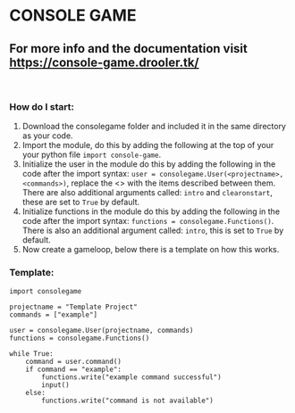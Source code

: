 # CONSOLE GAME

## For more info and the documentation visit https://console-game.drooler.tk/
&nbsp;
### How do I start:
1. Download the consolegame folder and included it in the same directory as your code.
2. Import the module, do this by adding the following at the top of your your python file ```import console-game```.
3. Initialize the user in the module do this by adding the following in the code after the import syntax: ```user = consolegame.User(<projectname>, <commands>)```, replace the <> with the items described between them. There are also additional arguments called: ```intro``` and ```clearonstart```, these are set to ```True``` by default.
4. Initialize functions in the module do this by adding the following in the code after the import syntax: ```functions = consolegame.Functions()```. There is also an additional argument called: ```intro```, this is set to ```True``` by default.
5. Now create a gameloop, below there is a template on how this works.
### Template:
```
import consolegame

projectname = "Template Project"
commands = ["example"]

user = consolegame.User(projectname, commands)
functions = consolegame.Functions()

while True:
    command = user.command()
    if command == "example":
        functions.write("example command successful")
        input()
    else:
        functions.write("command is not available")
```

